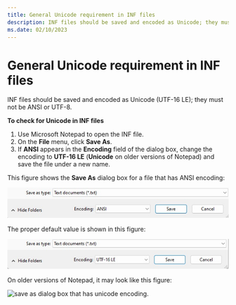 ```yaml
---
title: General Unicode requirement in INF files
description: INF files should be saved and encoded as Unicode; they must not be ANSI.
ms.date: 02/10/2023
---
```


# General Unicode requirement in INF files

INF files should be saved and encoded as Unicode (UTF-16 LE); they must not be ANSI or UTF-8.

**To check for Unicode in INF files**

1.  Use Microsoft Notepad to open the INF file.
2.  On the **File** menu, click **Save As**.
3.  If **ANSI** appears in the **Encoding** field of the dialog box, change the encoding to **UTF-16 LE** (**Unicode** on older versions of Notepad) and save the file under a new name.

This figure shows the **Save As** dialog box for a file that has ANSI encoding:

![save as dialog box that has ansi encoding.](images/saveasdialogansi.jpg)

The proper default value is shown in this figure:

![save as dialog box that has UTF-16 LE encoding.](images/saveasdialogutf16le.jpg)

On older versions of Notepad, it may look like this figure:

![save as dialog box that has unicode encoding.](images/saveasdialogunicode.jpg)

 

 





